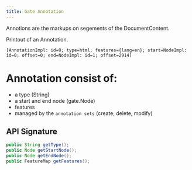 ```yaml
---
title: Gate Annotation
---
```


Annotions are the markups on segements of the DocumentContent.

Printout of an Annotation.
```
[AnnotationImpl: id=0; type=html; features={lang=en}; start=NodeImpl: id=0; offset=0; end=NodeImpl: id=1; offset=2914]
```

# Annotation consist of:
* a type (String)
* a start and end node (gate.Node)
* features
* managed by the `annotation sets` (create, delete, modify)


## API Signature
```java
public String getType();
public Node getStartNode();
public Node getEndNode();
public FeatureMap getFeatures();
```

